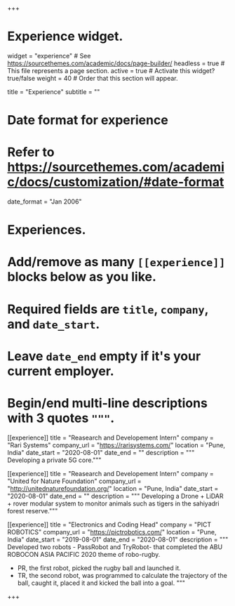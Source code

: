 +++
# Experience widget.
widget = "experience"  # See https://sourcethemes.com/academic/docs/page-builder/
headless = true  # This file represents a page section.
active = true  # Activate this widget? true/false
weight = 40  # Order that this section will appear.

title = "Experience"
subtitle = ""

# Date format for experience
#   Refer to https://sourcethemes.com/academic/docs/customization/#date-format
date_format = "Jan 2006"

# Experiences.
#   Add/remove as many `[[experience]]` blocks below as you like.
#   Required fields are `title`, `company`, and `date_start`.
#   Leave `date_end` empty if it's your current employer.
#   Begin/end multi-line descriptions with 3 quotes `"""`.

[[experience]]
  title = "Reasearch and Developement Intern"
  company = "Rari Systems"
  company_url = "https://rarisystems.com/"
  location = "Pune, India"
  date_start = "2020-08-01"
  date_end = ""
  description = """
  Developing a private 5G core."""


[[experience]]
  title = "Reasearch and Developement Intern"
  company = "United for Nature Foundation"
  company_url = "http://unitednaturefoundation.org/"
  location = "Pune, India"
  date_start = "2020-08-01"
  date_end = ""
  description = """
  Developing a Drone + LiDAR + rover modular system to monitor animals such as tigers in the sahiyadri forest reserve."""

[[experience]]
  title = "Electronics and Coding Head"
  company = "PICT ROBOTICS"
  company_url = "https://pictrobotics.com/"
  location = "Pune, India"
  date_start = "2019-08-01"
  date_end = "2020-08-01"
  description = """
  Developed two robots - PassRobot and TryRobot- that completed the ABU ROBOCON ASIA PACIFIC 2020 theme of robo-rugby.
  * PR, the first robot, picked the rugby ball and launched it.
  * TR, the second robot, was programmed to calculate the trajectory of the ball, caught it, placed it and kicked the ball into a goal.
  """

+++
